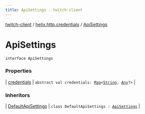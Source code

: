 ```yaml
---
title: ApiSettings - twitch-client
---
```


[twitch-client](../../index.html) / [helix.http.credentials](../index.html) / [ApiSettings](./index.html)

# ApiSettings

`interface ApiSettings`

### Properties

| [credentials](credentials.html) | `abstract val credentials: `[`Map`](https://kotlinlang.org/api/latest/jvm/stdlib/kotlin.collections/-map/index.html)`<`[`String`](https://kotlinlang.org/api/latest/jvm/stdlib/kotlin/-string/index.html)`, `[`Any`](https://kotlinlang.org/api/latest/jvm/stdlib/kotlin/-any/index.html)`?>` |

### Inheritors

| [DefaultApiSettings](../-default-api-settings/index.html) | `class DefaultApiSettings : `[`ApiSettings`](./index.html) |

